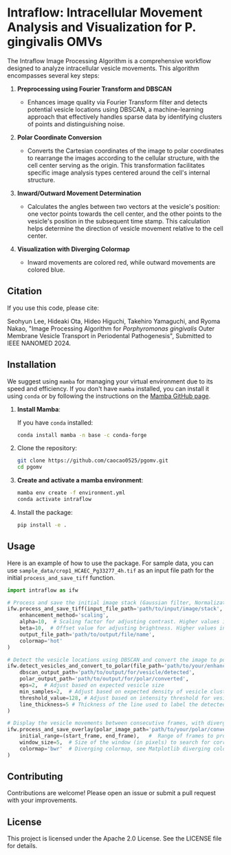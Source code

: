 # Intraflow: Intracellular Movement Analysis and Visualization for P. gingivalis OMVs

The Intraflow Image Processing Algorithm is a comprehensive workflow designed to analyze intracellular vesicle movements. This algorithm encompasses several key steps:

1. **Preprocessing using Fourier Transform and DBSCAN**
   * Enhances image quality via Fourier Transform filter and detects potential vesicle locations using DBSCAN, a machine-learning approach that effectively handles sparse data by identifying clusters of points and distinguishing noise.
  
2. **Polar Coordinate Conversion**
   * Converts the Cartesian coordinates of the image to polar coordinates to rearrange the images according to the cellular structure, with the cell center serving as the origin. This transformation facilitates specific image analysis types centered around the cell's internal structure.

3. **Inward/Outward Movement Determination**
   * Calculates the angles between two vectors at the vesicle's position: one vector points towards the cell center, and the other points to the vesicle's position in the subsequent time stamp. This calculation helps determine the direction of vesicle movement relative to the cell center.

4. **Visualization with Diverging Colormap**
   * Inward movements are colored red, while outward movements are colored blue.

## Citation
If you use this code, please cite:

Seohyun Lee, Hideaki Ota, Hideo Higuchi, Takehiro Yamaguchi, and Ryoma Nakao, "Image Processing Algorithm for *Porphyromonas gingivalis* Outer Membrane Vesicle Transport in Periodental Pathogenesis", Submitted to IEEE NANOMED 2024.

## Installation

We suggest using `mamba` for managing your virtual environment due to its speed and efficiency. If you don't have `mamba` installed, you can install it using `conda` or by following the instructions on the [Mamba GitHub page](https://github.com/mamba-org/mamba).

1. **Install Mamba**:

    If you have `conda` installed:
    ```sh
    conda install mamba -n base -c conda-forge
    ```
2. Clone the repository:

    ```sh
    git clone https://github.com/caocao0525/pgomv.git
    cd pgomv
    ```

3. **Create and activate a mamba environment**:
    ```sh
    mamba env create -f environment.yml
    conda activate intraflow
    ```

4. Install the package:

    ```sh
    pip install -e .
    ```

## Usage



Here is an example of how to use the package. For sample data, you can use `sample_data/crop1_HCAEC_Pg33277_4h.tif` as an input file path for the initial `process_and_save_tiff` function.

```python
import intraflow as ifw

# Process and save the initial image stack (Gaussian filter, Normalization, Inverse Fourier Transform)
ifw.process_and_save_tiff(input_file_path='path/to/input/image/stack',
    enhancement_method='scaling',
    alpha=10,  # Scaling factor for adjusting contrast. Higher values increase contrast.
    beta=10,  # Offset value for adjusting brightness. Higher values increase brightness.
    output_file_path='path/to/output/file/name',
    colormap='hot'
)

# Detect the vesicle locations using DBSCAN and convert the image to polar coordinates
ifw.detect_vesicles_and_convert_to_polar(file_path='path/to/your/enhanced/image/stack',
    dbscan_output_path='path/to/output/for/vesicle/detected',
    polar_output_path='path/to/output/for/polar/converted',
    eps=2,  # Adjust based on expected vesicle size
    min_samples=2,  # Adjust based on expected density of vesicle clusters
    threshold_value=128, # Adjust based on intensity threshold for vesicle detection
    line_thickness=5 # Thickness of the line used to label the detected vesicles
)

# Display the vesicle movements between consecutive frames, with diverging colormap
ifw.process_and_save_overlay(polar_image_path='path/to/your/polar/converted/image/stack',  
    initial_range=(start_frame, end_frame),   #  Range of frames to process, specified as a tuple of integers
    window_size=5,  # Size of the window (in pixels) to search for corresponding spots
    colormap='bwr'  # Diverging colormap, see Matplotlib diverging colormap
)


```

## Contributing

Contributions are welcome! Please open an issue or submit a pull request with your improvements.

## License

This project is licensed under the Apache 2.0 License. See the LICENSE file for details.

